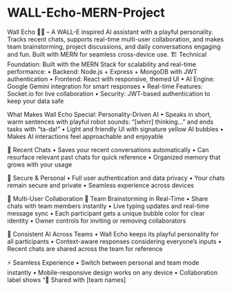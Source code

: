 # WALL-Echo-MERN-Project
Wall Echo 🤖💛 – A WALL-E inspired AI assistant with a playful personality. Tracks recent chats, supports real-time multi-user collaboration, and makes team brainstorming, project discussions, and daily conversations engaging and fun. Built with MERN for seamless cross-device use.
🏗 Technical Foundation:
Built with the MERN Stack for scalability and real-time performance:
	•	Backend: Node.js + Express + MongoDB with JWT authentication
	•	Frontend: React with responsive, themed UI
	•	AI Engine: Google Gemini integration for smart responses
	•	Real-time Features: Socket.io for live collaboration
	•	Security: JWT-based authentication to keep your data safe

What Makes Wall Echo Special:
Personality-Driven AI
	•	Speaks in short, warm sentences with playful robot sounds: “[whirr] thinking…” and ends tasks with “ta-da!”
	•	Light and friendly UI with signature yellow AI bubbles
	•	Makes AI interactions feel approachable and enjoyable

📄 Recent Chats
	•	Saves your recent conversations automatically
	•	Can resurface relevant past chats for quick reference
	•	Organized memory that grows with your usage

🔐 Secure & Personal
	•	Full user authentication and data privacy
	•	Your chats remain secure and private
	•	Seamless experience across devices

🚀 Multi-User Collaboration
👥 Team Brainstorming in Real-Time
	•	Share chats with team members instantly
	•	Live typing updates and real-time message sync
	•	Each participant gets a unique bubble color for clear identity
	•	Owner controls for inviting or removing collaborators

🤖 Consistent AI Across Teams
	•	Wall Echo keeps its playful personality for all participants
	•	Context-aware responses considering everyone’s inputs
	•	Recent chats are shared across the team for reference

⚡ Seamless Experience
	•	Switch between personal and team mode instantly
	•	Mobile-responsive design works on any device
	•	Collaboration label shows “👥 Shared with [team names]
